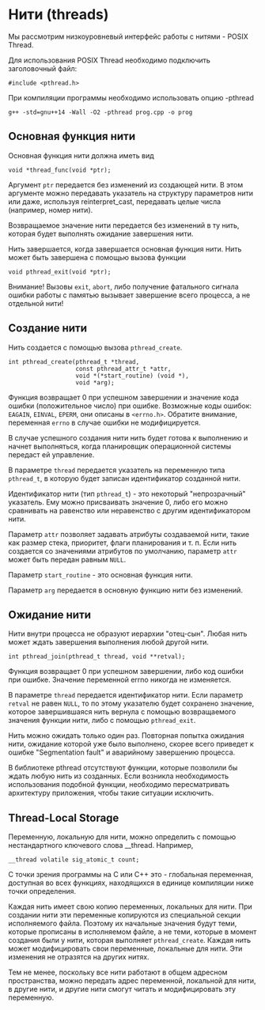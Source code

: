 # Нити (threads)

Мы рассмотрим низкоуровневый интерфейс работы с нитями - POSIX Thread.

Для использования POSIX Thread необходимо подключить заголовочный файл:
```
#include <pthread.h>
```

При компиляции программы необходимо использовать опцию -pthread
```
g++ -std=gnu++14 -Wall -O2 -pthread prog.cpp -o prog
```

## Основная функция нити

Основная функция нити должна иметь вид
```
void *thread_func(void *ptr);
```

Аргумент `ptr` передается без изменений из создающей нити. В этом аргументе можно передавать указатель на структуру параметров нити
или даже, используя reinterpret_cast, передавать целые числа (например, номер нити).

Возвращаемое значение нити передается без изменений в ту нить, которая будет выполнять ожидание завершения нити.

Нить завершается, когда завершается основная функция нити. Нить может быть завершена с помощью вызова функции
```
void pthread_exit(void *ptr);
```

Внимание! Вызовы `exit`, `abort`, либо получение фатального сигнала ошибки работы с памятью вызывает завершение всего процесса,
а не отдельной нити!

## Создание нити

Нить создается с помощью вызова `pthread_create`.

```
int pthread_create(pthread_t *thread,
                   const pthread_attr_t *attr,
                   void *(*start_routine) (void *),
                   void *arg);
```

Функция возвращает 0 при успешном завершении и значение кода ошибки (положительное число)
при ошибке. Возможные коды ошибок: `EAGAIN`, `EINVAL`, `EPERM`, они описаны в `<errno.h>`.
Обратите внимание, переменная `errno` в случае ошибки не модифицируется.

В случае успешного создания нити нить будет готова к выполнению и начнет выполняться, когда планировщик
операционной системы передаст ей управление.

В параметре `thread` передается указатель на переменную типа `pthread_t`, в которую будет записан
идентификатор созданной нити.

Идентификатор нити (тип `pthread_t`) - это некоторый "непрозрачный" указатель. Ему можно присваивать значение 0,
либо его можно сравнивать на равенство или неравенство с другим идентификатором нити.

Параметр `attr` позволяет задавать атрибуты создаваемой нити, такие как размер стека, приоритет, флаги планирования и т. п.
Если нить создается со значениями атрибутов по умолчанию, параметр `attr` может быть передан равным `NULL`.

Параметр `start_routine` - это основная функция нити.

Параметр `arg` передается в основную функцию нити без изменений.

## Ожидание нити

Нити внутри процесса не образуют иерархии "отец-сын". Любая нить может ждать завершения выполнения любой другой нити.

```
int pthread_join(pthread_t thread, void **retval);
```

Функция возвращает 0 при успешном завершении, либо код ошибки при ошибке. Значение переменной errno никогда не изменяется.

В параметре `thread` передается идентификатор нити. Если параметр `retval` не равен `NULL`, то по этому указателю будет сохранено
значение, которое завершившаяся нить вернула с помощью возвращаемого значения функции нити, либо с помощью `pthread_exit`.

Нить можно ожидать только один раз. Повторная попытка ожидания нити, ожидание которой уже было выполнено, скорее всего приведет
к ошибке "Segmentation fault" и аварийному завершению процесса.

В библиотеке pthread отсутствуют функции, которые позволили бы ждать любую нить из созданных. Если возникла необходимость использования
подобной функции, необходимо пересматривать архитектуру приложения, чтобы такие ситуации исключить.

## Thread-Local Storage

Переменную, локальную для нити, можно определить с помощью нестандартного ключевого слова __thread. Например,
```
__thread volatile sig_atomic_t count;
```

С точки зрения программы на C или C++ это - глобальная переменная, доступная во всех функциях, находящихся в единице компиляции
ниже точки определения.

Каждая нить имеет свою копию переменных, локальных для нити. При создании нити эти переменные копируются из специальной секции исполняемого файла.
Поэтому их начальные значения будут теми, которые прописаны в исполняемом файле, а не теми, которые в момент создания были у
нити, которая выполняет `pthread_create`. Каждая нить может модифицировать свои переменные, локальные для нити. Эти изменения
не отразятся на других нитях.

Тем не менее, поскольку все нити работают в общем адресном пространства, можно передать адрес переменной, локальной для нити, в другие
нити, и другие нити смогут читать и модифицировать эту переменную.

